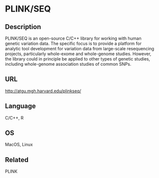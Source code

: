# PLINK/SEQ

## Description
PLINK/SEQ is an open-source C/C++ library for working with human genetic variation data. The specific focus is to provide a platform for analytic tool development for variation data from large-scale resequencing projects, particularly whole-exome and whole-genome studies. However, the library could in principle be applied to other types of genetic studies, including whole-genome association studies of common SNPs.

## URL
http://atgu.mgh.harvard.edu/plinkseq/

## Language
C/C++, R

## OS
MacOS, Linux

## Related
PLINK